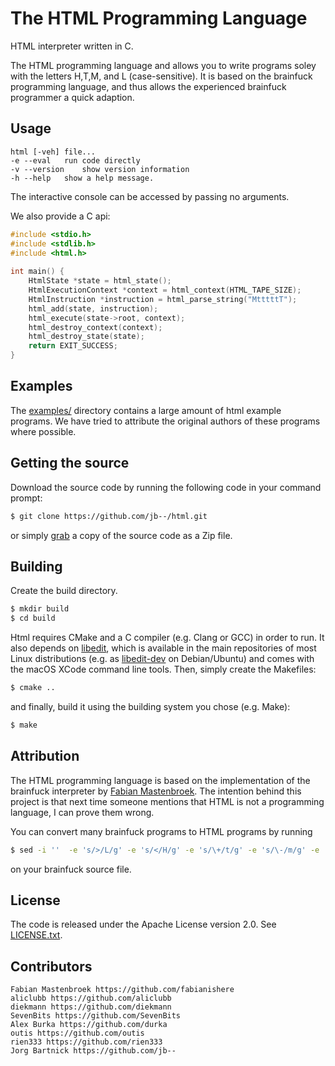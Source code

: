 The HTML Programming Language
=============================
HTML interpreter written in C.

The HTML programming language and allows you to write programs soley with the letters H,T,M, and L (case-sensitive).
It is based on the brainfuck programming language, and thus allows the experienced brainfuck programmer a quick adaption.


## Usage
    html [-veh] file...
	-e --eval	run code directly
	-v --version	show version information
	-h --help	show a help message.

The interactive console can be accessed by passing no arguments.    

We also provide a C api:

``` c
#include <stdio.h>
#include <stdlib.h>
#include <html.h>
    
int main() {
	HtmlState *state = html_state();
	HtmlExecutionContext *context = html_context(HTML_TAPE_SIZE);
	HtmlInstruction *instruction = html_parse_string("MtttttT");
 	html_add(state, instruction);
 	html_execute(state->root, context);
	html_destroy_context(context);
 	html_destroy_state(state);
	return EXIT_SUCCESS;
}
```

## Examples
The [examples/](/examples) directory contains a large amount of 
html example programs. We have tried to attribute the original
authors of these programs where possible.

## Getting the source
Download the source code by running the following code in your command prompt:
```sh
$ git clone https://github.com/jb--/html.git
```
or simply [grab](https://github.com/jb--/html/archive/master.zip) a copy of the source code as a Zip file.

## Building
Create the build directory.
```sh
$ mkdir build
$ cd build
```
Html requires CMake and a C compiler (e.g. Clang or GCC) in order to run. It also depends on [libedit](http://thrysoee.dk/editline/), which is available in the main repositories of most Linux distributions (e.g. as [libedit-dev](https://packages.debian.org/stretch/libedit-dev) on Debian/Ubuntu) and comes with the macOS XCode command line tools. 
Then, simply create the Makefiles:
```sh
$ cmake ..
```
and finally, build it using the building system you chose (e.g. Make):
```sh
$ make
```

## Attribution

The HTML programming language is based on the implementation of the brainfuck interpreter by [Fabian Mastenbroek](https://github.com/fabianishere/brainfuck). The intention behind this project is that next time someone mentions that HTML is not a programming language, I can prove them wrong.

You can convert many brainfuck programs to HTML programs by running 
```sh
$ sed -i ''  -e 's/>/L/g' -e 's/</H/g' -e 's/\+/t/g' -e 's/\-/m/g' -e 's/\./T/g' -e 's/,/M/g' -e 's/\[/h/g' -e 's/\]/l/g' *.bf
```
on your brainfuck source file. 

## License
The code is released under the Apache License version 2.0. See [LICENSE.txt](/LICENSE.txt).

## Contributors
    Fabian Mastenbroek https://github.com/fabianishere
    aliclubb https://github.com/aliclubb
    diekmann https://github.com/diekmann
    SevenBits https://github.com/SevenBits
    Alex Burka https://github.com/durka
	outis https://github.com/outis
	rien333 https://github.com/rien333
    Jorg Bartnick https://github.com/jb--
